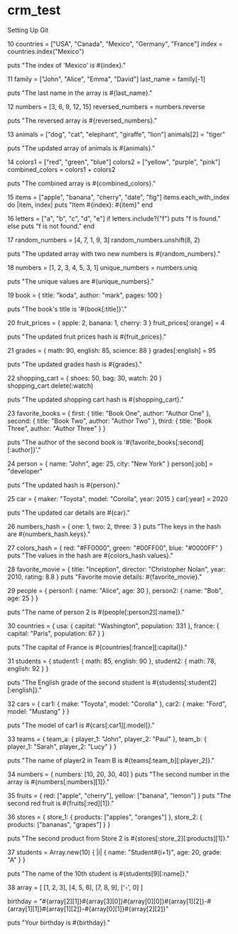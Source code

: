 # crm_test
Setting Up Git

10
countries = ["USA", "Canada", "Mexico", "Germany", "France"]
index = countries.index("Mexico")

puts "The index of 'Mexico' is #{index}."

11
family = ["John", "Alice", "Emma", "David"]
last_name = family[-1]

puts "The last name in the array is #{last_name}."

12
numbers = [3, 6, 9, 12, 15]
reversed_numbers = numbers.reverse

puts "The reversed array is #{reversed_numbers}."

13
animals = ["dog", "cat", "elephant", "giraffe", "lion"]
animals[2] = "tiger"

puts "The updated array of animals is #{animals}."

14
colors1 = ["red", "green", "blue"]
colors2 = ["yellow", "purple", "pink"]
combined_colors = colors1 + colors2

puts "The combined array is #{combined_colors}."

15
items = ["apple", "banana", "cherry", "date", "fig"]
items.each_with_index do |item, index|
  puts "Item #{index}: #{item}"
end

16
letters = ["a", "b", "c", "d", "e"]
if letters.include?("f")
  puts "f is found."
else
  puts "f is not found."
end

17
random_numbers = [4, 7, 1, 9, 3]
random_numbers.unshift(8, 2)

puts "The updated array with two new numbers is #{random_numbers}."

18
numbers = [1, 2, 3, 4, 5, 3, 1]
unique_numbers = numbers.uniq

puts "The unique values are #{unique_numbers}."

19
book = { title: "koda", author: "mark", pages: 100 }

puts "The book's title is '#{book[:title]}'."

20
fruit_prices = { apple: 2, banana: 1, cherry: 3 }
fruit_prices[:orange] = 4

puts "The updated fruit prices hash is #{fruit_prices}."

21
grades = { math: 90, english: 85, science: 88 }
grades[:english] = 95

puts "The updated grades hash is #{grades}."

22
shopping_cart = { shoes: 50, bag: 30, watch: 20 }
shopping_cart.delete(:watch)

puts "The updated shopping cart hash is #{shopping_cart}."

23
favorite_books = { 
  first: { title: "Book One", author: "Author One" }, 
  second: { title: "Book Two", author: "Author Two" }, 
  third: { title: "Book Three", author: "Author Three" } 
}

puts "The author of the second book is '#{favorite_books[:second][:author]}'."

24
person = { name: "John", age: 25, city: "New York" }
person[:job] = "developer"

puts "The updated hash is #{person}."

25
car = { maker: "Toyota", model: "Corolla", year: 2015 }
car[:year] = 2020

puts "The updated car details are #{car}."

26
numbers_hash = { one: 1, two: 2, three: 3 }
puts "The keys in the hash are #{numbers_hash.keys}."

27
colors_hash = { red: "#FF0000", green: "#00FF00", blue: "#0000FF" }
puts "The values in the hash are #{colors_hash.values}."

28
favorite_movie = { title: "Inception", director: "Christopher Nolan", year: 2010, rating: 8.8 }
puts "Favorite movie details: #{favorite_movie}."

29
people = {
  person1: { name: "Alice", age: 30 }, 
  person2: { name: "Bob", age: 25 }
}

puts "The name of person 2 is #{people[:person2][:name]}."

30
countries = {
  usa: { capital: "Washington", population: 331 }, 
  france: { capital: "Paris", population: 67 }
}

puts "The capital of France is #{countries[:france][:capital]}."

31
students = {
  student1: { math: 85, english: 90 }, 
  student2: { math: 78, english: 92 }
}

puts "The English grade of the second student is #{students[:student2][:english]}."

32
cars = { 
  car1: { make: "Toyota", model: "Corolla" }, 
  car2: { make: "Ford", model: "Mustang" }
}

puts "The model of car1 is #{cars[:car1][:model]}."

33
teams = {
  team_a: { player_1: "John", player_2: "Paul" }, 
  team_b: { player_1: "Sarah", player_2: "Lucy" }
}

puts "The name of player2 in Team B is #{teams[:team_b][:player_2]}."

34
numbers = { numbers: [10, 20, 30, 40] }
puts "The second number in the array is #{numbers[:numbers][1]}."

35
fruits = { red: ["apple", "cherry"], yellow: ["banana", "lemon"] }
puts "The second red fruit is #{fruits[:red][1]}."

36
stores = {
  store_1: { products: ["apples", "oranges"] }, 
  store_2: { products: ["bananas", "grapes"] }
}

puts "The second product from Store 2 is #{stores[:store_2][:products][1]}."

37
students = Array.new(10) { |i| { name: "Student#{i+1}", age: 20, grade: "A" } }

puts "The name of the 10th student is #{students[9][:name]}."

38
array = [
  [1, 2, 3],
  [4, 5, 6],
  [7, 8, 9],
  ['-', 0]
]

birthday = "#{array[2][1]}#{array[3][0]}#{array[0][0]}#{array[1][2]}-#{array[1][1]}#{array[1][2]}-#{array[0][1]}#{array[2][2]}"

puts "Your birthday is #{birthday}."
